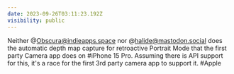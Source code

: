 ```yaml
---
date: 2023-09-26T03:11:23.192Z
visibility: public
---
```


Neither @Obscura@indieapps.space nor @halide@mastodon.social does the automatic depth map capture for retroactive Portrait Mode that the first party Camera app does on #iPhone 15 Pro. Assuming there is API support for this, it's a race for the first 3rd party camera app to support it. #Apple
